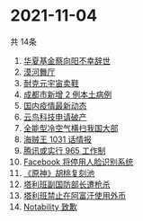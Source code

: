 # 2021-11-04
  共 14条

  <!-- BEGIN -->
  <!-- 最后更新时间:Thu Nov 04 2021 15:11:35 GMT+0000 (Coordinated Universal Time) -->
  1. [华夏基金蔡向阳不幸辞世](https://www.zhihu.com/search?q=蔡向阳)
1. [漠河舞厅](https://www.zhihu.com/search?q=漠河舞厅)
1. [耐克元宇宙卖鞋](https://www.zhihu.com/search?q=元宇宙)
1. [成都市新增 2 例本土病例](https://www.zhihu.com/search?q=成都疫情)
1. [国内疫情最新动态](https://www.zhihu.com/search?q=国内疫情)
1. [云鸟科技申请破产](https://www.zhihu.com/search?q=云鸟科技)
1. [全能型冷空气横扫我国大部](https://www.zhihu.com/search?q=冷空气)
1. [海贼王 1031 话情报](https://www.zhihu.com/search?q=海贼王)
1. [腾讯或实行 965 工作制](https://www.zhihu.com/search?q=腾讯加班)
1. [Facebook 将停用人脸识别系统](https://www.zhihu.com/search?q=Facebook)
1. [《原神》胡桃复刻池](https://www.zhihu.com/search?q=原神)
1. [塔利班副国防部长遭枪杀](https://www.zhihu.com/search?q=塔利班)
1. [塔利班禁止在阿富汗使用外币](https://www.zhihu.com/search?q=塔利班外币)
1. [Notability 致歉](https://www.zhihu.com/search?q=Notability)
  <!-- END -->
  